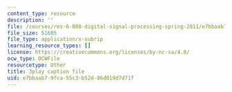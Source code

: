 ```yaml
---
content_type: resource
description: ''
file: /courses/res-6-008-digital-signal-processing-spring-2011/e7bbaab79fca55c3b52d86d019d7d71f_dHveJh0UbY8.srt
file_size: 51605
file_type: application/x-subrip
learning_resource_types: []
license: https://creativecommons.org/licenses/by-nc-sa/4.0/
ocw_type: OCWFile
resourcetype: Other
title: 3play caption file
uid: e7bbaab7-9fca-55c3-b52d-86d019d7d71f
---
```

